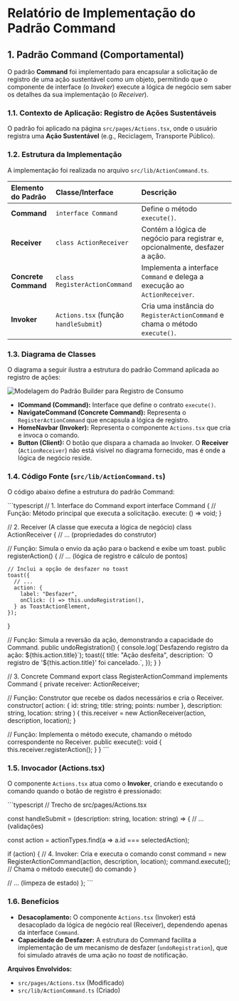 # Relatório de Implementação do Padrão Command

## 1. Padrão Command (Comportamental)

O padrão **Command** foi implementado para encapsular a solicitação de registro de uma ação sustentável como um objeto, permitindo que o componente de interface (o *Invoker*) execute a lógica de negócio sem saber os detalhes da sua implementação (o *Receiver*).

### 1.1. Contexto de Aplicação: Registro de Ações Sustentáveis

O padrão foi aplicado na página `src/pages/Actions.tsx`, onde o usuário registra uma **Ação Sustentável** (e.g., Reciclagem, Transporte Público).

### 1.2. Estrutura da Implementação

A implementação foi realizada no arquivo `src/lib/ActionCommand.ts`.

| Elemento do Padrão | Classe/Interface | Descrição |
| :--- | :--- | :--- |
| **Command** | `interface Command` | Define o método `execute()`. |
| **Receiver** | `class ActionReceiver` | Contém a lógica de negócio para registrar e, opcionalmente, desfazer a ação. |
| **Concrete Command** | `class RegisterActionCommand` | Implementa a interface `Command` e delega a execução ao `ActionReceiver`. |
| **Invoker** | `Actions.tsx` (função `handleSubmit`) | Cria uma instância do `RegisterActionCommand` e chama o método `execute()`. |

### 1.3. Diagrama de Classes

O diagrama a seguir ilustra a estrutura do padrão Command aplicada ao registro de ações:

![Modelagem do Padrão Builder para Registro de Consumo](./assets/command.jpeg)

*   **ICommand (Command):** Interface que define o contrato `execute()`.
*   **NavigateCommand (Concrete Command):** Representa o `RegisterActionCommand` que encapsula a lógica de registro.
*   **HomeNavbar (Invoker):** Representa o componente `Actions.tsx` que cria e invoca o comando.
*   **Button (Client):** O botão que dispara a chamada ao Invoker. O **Receiver** (`ActionReceiver`) não está visível no diagrama fornecido, mas é onde a lógica de negócio reside.

### 1.4. Código Fonte (`src/lib/ActionCommand.ts`)

O código abaixo define a estrutura do padrão Command:

\`\`\`typescript
// 1. Interface do Command
export interface Command {
  // Função: Método principal que executa a solicitação.
  execute: () => void;
}

// 2. Receiver (A classe que executa a lógica de negócio)
class ActionReceiver {
  // ... (propriedades do construtor)

  // Função: Simula o envio da ação para o backend e exibe um toast.
  public registerAction() {
    // ... (lógica de registro e cálculo de pontos)
    
    // Inclui a opção de desfazer no toast
    toast({
      // ...
      action: {
        label: "Desfazer",
        onClick: () => this.undoRegistration(),
      } as ToastActionElement,
    });
  }

  // Função: Simula a reversão da ação, demonstrando a capacidade do Command.
  public undoRegistration() {
    console.log(\`Desfazendo registro da ação: ${this.action.title}\`);
    toast({
      title: "Ação desfeita",
      description: \`O registro de '${this.action.title}' foi cancelado.\`,
    });
  }
}

// 3. Concrete Command
export class RegisterActionCommand implements Command {
  private receiver: ActionReceiver;

  // Função: Construtor que recebe os dados necessários e cria o Receiver.
  constructor(
    action: { id: string; title: string; points: number },
    description: string,
    location: string
  ) {
    this.receiver = new ActionReceiver(action, description, location);
  }

  // Função: Implementa o método execute, chamando o método correspondente no Receiver.
  public execute(): void {
    this.receiver.registerAction();
  }
}
\`\`\`

### 1.5. Invocador (Actions.tsx)

O componente `Actions.tsx` atua como o **Invoker**, criando e executando o comando quando o botão de registro é pressionado:

\`\`\`typescript
// Trecho de src/pages/Actions.tsx

const handleSubmit = (description: string, location: string) => {
  // ... (validações)

  const action = actionTypes.find(a => a.id === selectedAction);

  if (action) {
    // 4. Invoker: Cria e executa o comando
    const command = new RegisterActionCommand(action, description, location);
    command.execute(); // Chama o método execute() do comando
  }
  
  // ... (limpeza de estado)
};
\`\`\`

### 1.6. Benefícios

*   **Desacoplamento:** O componente `Actions.tsx` (Invoker) está desacoplado da lógica de negócio real (Receiver), dependendo apenas da interface `Command`.
*   **Capacidade de Desfazer:** A estrutura do Command facilita a implementação de um mecanismo de desfazer (`undoRegistration`), que foi simulado através de uma ação no *toast* de notificação.

**Arquivos Envolvidos:**
*   `src/pages/Actions.tsx` (Modificado)
*   `src/lib/ActionCommand.ts` (Criado)

